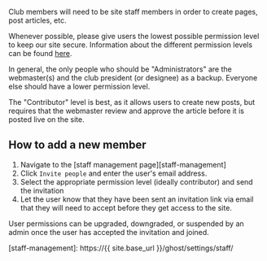 Club members will need to be site staff members in order to create pages,
post articles, etc.

Whenever possible, please give users the lowest possible permission level to
keep our site secure. Information about the different permission levels can be
found [here][staff-docs].

In general, the only people who should be "Administrators" are the webmaster(s)
and the club president (or designee) as a backup. Everyone else should have a
lower permission level.

The "Contributor" level is best, as it allows users to create new posts, but
requires that the webmaster review and approve the article before it is posted
live on the site.

## How to add a new member

1. Navigate to the [staff management page][staff-management]
1. Click `Invite people` and enter the user's email address.
1. Select the appropriate permission level (ideally contributor) and send the
   invitation
1. Let the user know that they have been sent an invitation link via email that
   they will need to accept before they get access to the site.

User permissions can be upgraded, downgraded, or suspended by an admin once
the user has accepted the invitation and joined.

[staff-docs]: https://ghost.org/docs/staff/
[staff-management]: https://{{ site.base_url }}/ghost/settings/staff/
